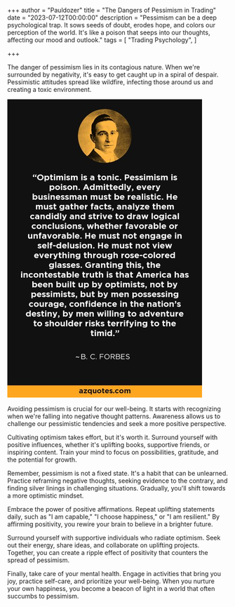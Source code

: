 
+++
author = "Pauldozer"
title = "The Dangers of Pessimism in Trading"
date = "2023-07-12T00:00:00"
description = "Pessimism can be a deep psychological trap. It sows seeds of doubt, erodes hope, and colors our perception of the world. It's like a poison that seeps into our thoughts, affecting our mood and outlook."
tags = [
    "Trading Psychology",
]

+++


The danger of pessimism lies in its contagious nature. When we're surrounded by negativity, it's easy to get caught up in a spiral of despair. Pessimistic attitudes spread like wildfire, infecting those around us and creating a toxic environment.

![](images/pessimism.jpeg)


Avoiding pessimism is crucial for our well-being. It starts with recognizing when we're falling into negative thought patterns. Awareness allows us to challenge our pessimistic tendencies and seek a more positive perspective.

Cultivating optimism takes effort, but it's worth it. Surround yourself with positive influences, whether it's uplifting books, supportive friends, or inspiring content. Train your mind to focus on possibilities, gratitude, and the potential for growth.

Remember, pessimism is not a fixed state. It's a habit that can be unlearned. Practice reframing negative thoughts, seeking evidence to the contrary, and finding silver linings in challenging situations. Gradually, you'll shift towards a more optimistic mindset.

Embrace the power of positive affirmations. Repeat uplifting statements daily, such as "I am capable," "I choose happiness," or "I am resilient." By affirming positivity, you rewire your brain to believe in a brighter future.

Surround yourself with supportive individuals who radiate optimism. Seek out their energy, share ideas, and collaborate on uplifting projects. Together, you can create a ripple effect of positivity that counters the spread of pessimism.

Finally, take care of your mental health. Engage in activities that bring you joy, practice self-care, and prioritize your well-being. When you nurture your own happiness, you become a beacon of light in a world that often succumbs to pessimism.